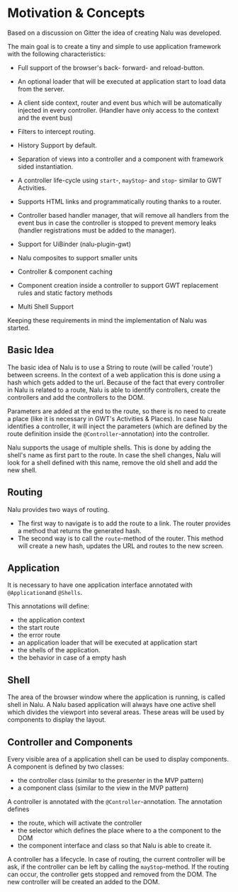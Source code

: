 # Motivation & Concepts
Based on a discussion on Gitter the idea of creating Nalu was developed.

The main goal is to create a tiny and simple to use application framework with the following characteristics:

* Full support of the browser's back- forward- and reload-button.

* An optional loader that will be executed at application start to load data from the server.

* A client side context, router and event bus which will be automatically injected in every controller. (Handler have only access to the context and the event bus)

* Filters to intercept routing.

* History Support by default.

* Separation of views into a controller and a component with framework sided instantiation.

* A controller life-cycle using ```start```-, ```mayStop```- and ```stop```- similar to GWT Activities.

* Supports HTML links and programmatically routing thanks to a router.

* Controller based handler manager, that will remove all handlers from the event bus in case the controller is stopped to prevent memory leaks (handler registrations must be added to the manager).

* Support for UiBinder (nalu-plugin-gwt)

* Nalu composites to support smaller units

* Controller & component caching

* Component creation inside a controller to support GWT replacement rules and static factory methods

* Multi Shell Support

Keeping these requirements in mind the implementation of Nalu was started.


## Basic Idea
The basic idea of Nalu is to use a String to route (will be called 'route') between screens. In the context of a web application this is done using a hash which gets added to the url. Because of the fact that every controller in Nalu is related to a route, Nalu is able to identify controllers, create the controllers and add the controllers to the DOM.

Parameters are added at the end to the route, so there is no need to create a place (like it is necessary in GWT's Activities & Places). In case Nalu identifies a controller, it will inject the parameters (which are defined by the route definition inside the `@Controller`-annotation) into the controller.

Nalu supports the usage of multiple shells. This is done by adding the shell's name as first part to the route. In case the shell changes, Nalu will look for a shell defined with this name, remove the old shell and add the new shell.


## Routing
Nalu provides two ways of routing.

* The first way to navigate is to add the route to a link. The router provides a method that returns the generated hash.
* The second way is to call the `route`-method of the router. This method will create a new hash, updates the URL and routes to the new screen.


## Application
It is necessary to have one application interface annotated with `@Application`and `@Shells`.

This annotations will define:

* the application context
* the start route
* the error route
* an application loader that will be executed at application start
* the shells of the application.
* the behavior in case of a empty hash


## Shell
The area of the browser window where the application is running, is called shell in Nalu. A Nalu based application will always have one active shell which divides the viewport into several areas. These areas will be used by components to display the layout.

## Controller and Components
Every visible area of a application shell can be used to display components. A component is defined by two classes:

* the controller class (similar to the presenter in the MVP pattern)
* a component class (similar to the view in the MVP pattern)

A controller is annotated with the `@Controller`-annotation. The annotation defines

* the route, which will activate the controller
* the selector which defines the place where to a the component to the DOM
* the component interface and class so that Nalu is able to create it.

A controller has a lifecycle. In case of routing, the current controller will be ask, if the controller can be left by calling the `mayStop`-method. If the routing can occur, the controller gets stopped and removed from the DOM. The new controller will be created an added to the DOM.
